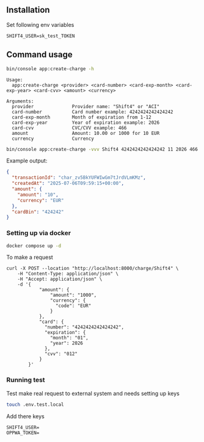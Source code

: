 ## Installation
Set following env variables 
```dotenv
SHIFT4_USER=sk_test_TOKEN
```


## Command usage 
```bash
bin/console app:create-charge -h
```
```
Usage:
  app:create-charge <provider> <card-number> <card-exp-month> <card-exp-year> <card-cvv> <amount> <currency>

Arguments:
  provider              Provider name: "Shift4" or "ACI"
  card-number           Card number example: 4242424242424242
  card-exp-month        Month of expiration from 1-12
  card-exp-year         Year of expiration example: 2026
  card-cvv              CVC/CVV example: 466
  amount                Amount: 10.00 or 1000 for 10 EUR
  currency              Currency
```
```bash
bin/console app:create-charge -vvv Shift4 4242424242424242 11 2026 466 10.00 EUR
```
Example output:
```json
{
  "transactionId": "char_zv5BkYUFWIwGm7tJrdVLmKMz",
  "createdAt": "2025-07-06T09:59:15+00:00",
  "amount": {
    "amount": "10",
    "currency": "EUR"
  },
  "cardBin": "424242"
}
```

### Setting up via docker
```bash
docker compose up -d
```
To make a request
```curl
curl -X POST --location "http://localhost:8000/charge/Shift4" \
    -H "Content-Type: application/json" \
    -H "Accept: application/json" \
    -d '{
            "amount": {
                "amount": "1000",
                "currency": {
                  "code": "EUR"
                }
            },
            "card": {
              "number": "4242424242424242",
              "expiration": {
                "month": "01",
                "year": 2026
              },
              "cvv": "012"
            }
        }'
```


### Running test
Test make real request to external system and needs setting up keys 
```bash
touch .env.test.local
```
Add there keys 
```dotenv
SHIFT4_USER=
OPPWA_TOKEN=
```